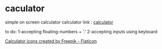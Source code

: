 # caculator
simple on screen calculator
calculator link : <a href= "https://anasmustafa123.github.io/calculator/"> calculator</a>

to do:
1-accepting floating-numbers  +  '.' 
2-accepting inputs using keyboard




<a href="https://www.flaticon.com/free-icons/calculator" title="calculator icons">Calculator icons created by Freepik - Flaticon</a>
